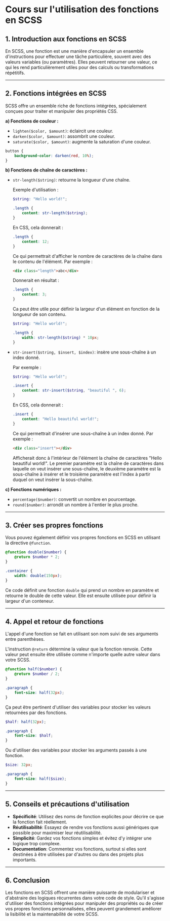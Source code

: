 # Cours sur l'utilisation des fonctions en SCSS

## 1. Introduction aux fonctions en SCSS

En SCSS, une fonction est une manière d'encapsuler un ensemble d'instructions pour effectuer une tâche particulière, souvent avec des valeurs variables (ou paramètres). Elles peuvent retourner une valeur, ce qui les rend particulièrement utiles pour des calculs ou transformations répétitifs.

---

## 2. Fonctions intégrées en SCSS

SCSS offre un ensemble riche de fonctions intégrées, spécialement conçues pour traiter et manipuler des propriétés CSS.

**a) Fonctions de couleur :**

- `lighten($color, $amount)`: éclaircit une couleur.
- `darken($color, $amount)`: assombrit une couleur.
- `saturate($color, $amount)`: augmente la saturation d'une couleur.

```scss
button {
    background-color: darken(red, 10%);
}
```

**b) Fonctions de chaîne de caractères :**

- `str-length($string)`: retourne la longueur d'une chaîne.

    Exemple d'utilisation :

    ```scss
    $string: "Hello world!";

    .length {
        content: str-length($string);
    }
    ```

    En CSS, cela donnerait :

    ```css
    .length {
        content: 12;
    }
    ```

    Ce qui permettrait d'afficher le nombre de caractères de la chaîne dans le contenu de l'élément. Par exemple :

    ```html
    <div class="length">abc</div>
    ```

    Donnerait en résultat :

    ```css
    .length {
        content: 3;
    }
    ```

    Ca peut être utile pour définir la largeur d'un élément en fonction de la longueur de son contenu.

    ```scss
    $string: "Hello world!";

    .length {
        width: str-length($string) * 10px;
    }
    ```

- `str-insert($string, $insert, $index)`: insère une sous-chaîne à un index donné.

    Par exemple :

    ```scss
    $string: "Hello world!";

    .insert {
        content: str-insert($string, "beautiful ", 6);
    }
    ```

    En CSS, cela donnerait :

    ```css
    .insert {
        content: "Hello beautiful world!";
    }
    ```

    Ce qui permettrait d'insérer une sous-chaîne à un index donné. Par exemple :

    ```html
    <div class="insert"></div>
    ```

    Afficherait donc à l'intérieur de l'élément la chaîne de caractères "Hello beautiful world!".
    Le premier paramètre est la chaîne de caractères dans laquelle on veut insérer une sous-chaîne, le deuxième paramètre est la sous-chaîne à insérer et le troisième paramètre est l'index à partir duquel on veut insérer la sous-chaîne.

**c) Fonctions numériques :**

- `percentage($number)`: convertit un nombre en pourcentage.
- `round($number)`: arrondit un nombre à l'entier le plus proche.

---

## 3. Créer ses propres fonctions

Vous pouvez également définir vos propres fonctions en SCSS en utilisant la directive `@function`.

```scss
@function double($number) {
    @return $number * 2;
}

.container {
    width: double(150px);
}
```

Ce code définit une fonction `double` qui prend un nombre en paramètre et retourne le double de cette valeur. Elle est ensuite utilisée pour définir la largeur d'un conteneur.

---

## 4. Appel et retour de fonctions

L'appel d'une fonction se fait en utilisant son nom suivi de ses arguments entre parenthèses.

L'instruction `@return` détermine la valeur que la fonction renvoie. Cette valeur peut ensuite être utilisée comme n'importe quelle autre valeur dans votre SCSS.

```scss
@function half($number) {
    @return $number / 2;
}

.paragraph {
    font-size: half(32px);
}
```

Ça peut être pertinent d'utiliser des variables pour stocker les valeurs retournées par des fonctions.

```scss
$half: half(32px);

.paragraph {
    font-size: $half;
}
```

Ou d'utiliser des variables pour stocker les arguments passés à une fonction.

```scss
$size: 32px;

.paragraph {
    font-size: half($size);
}
```

---

## 5. Conseils et précautions d'utilisation

- **Spécificité**: Utilisez des noms de fonction explicites pour décrire ce que la fonction fait réellement.
- **Réutilisabilité**: Essayez de rendre vos fonctions aussi génériques que possible pour maximiser leur réutilisabilité.
- **Simplicité**: Gardez vos fonctions simples et évitez d'y intégrer une logique trop complexe.
- **Documentation**: Commentez vos fonctions, surtout si elles sont destinées à être utilisées par d'autres ou dans des projets plus importants.

---

## 6. Conclusion

Les fonctions en SCSS offrent une manière puissante de modulariser et d'abstraire des logiques récurrentes dans votre code de style. Qu'il s'agisse d'utiliser des fonctions intégrées pour manipuler des propriétés ou de créer vos propres fonctions personnalisées, elles peuvent grandement améliorer la lisibilité et la maintenabilité de votre SCSS.
